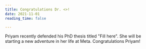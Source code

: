 ```yaml
---
title: Congratulations Dr. <>!
date: 2021-11-01
reading_time: false

---
```


<!--more-->

Priyam recently defended his PhD thesis titled "Fill here". She will be starting a new adventure in her life at Meta. Congratulations Priyam!
